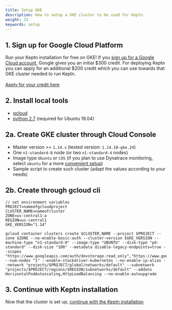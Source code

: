 ```yaml
---
title: Setup GKE
description: How to setup a GKE cluster to be used for Keptn.
weight: 23
keywords: setup
---
```


## 1. Sign up for Google Cloud Platform
Run your Keptn installation for free on GKE!
If you [sign up for a Google Cloud account](https://console.cloud.google.com/getting-started), Google gives you an initial $300 credit. For deploying Keptn you can apply for an additional $200 credit which you can use towards that GKE cluster needed to run Keptn.<br><br>
<a class="button button-primary" href="http://bit.ly/keptnongke" target="_blank">Apply for your credit here</a>

## 2. Install local tools
  - [gcloud](https://cloud.google.com/sdk/gcloud/)
  - [python 2.7](https://www.python.org/downloads/release/python-2716/) (required for Ubuntu 19.04)

## 2a. Create GKE cluster through Cloud Console
  - Master version >= `1.14.x` (tested version: `1.14.10-gke.24`)
  - One `n1-standard-8` node (or two `n1-standard-4` nodes)
  - Image type `Ubuntu` or `COS` (if you plan to use Dynatrace monitoring, select `ubuntu` for a more [convenient setup](../../../0.6.0/reference/monitoring/dynatrace/#notes))
  - Sample script to create such cluster (adapt the values according to your needs)

## 2b. Create through gcloud cli
```console
// set environment variables
PROJECT=nameofgcloudproject
CLUSTER_NAME=nameofcluster
ZONE=us-central1-a
REGION=us-central1
GKE_VERSION="1.14"
```

```console
gcloud container clusters create $CLUSTER_NAME --project $PROJECT --zone $ZONE --no-enable-basic-auth --cluster-version $GKE_VERSION --machine-type "n1-standard-8" --image-type "UBUNTU" --disk-type "pd-standard" --disk-size "100" --metadata disable-legacy-endpoints=true --scopes "https://www.googleapis.com/auth/devstorage.read_only","https://www.googleapis.com/auth/logging.write","https://www.googleapis.com/auth/monitoring","https://www.googleapis.com/auth/servicecontrol","https://www.googleapis.com/auth/service.management.readonly","https://www.googleapis.com/auth/trace.append" --num-nodes "1" --enable-stackdriver-kubernetes --no-enable-ip-alias --network "projects/$PROJECT/global/networks/default" --subnetwork "projects/$PROJECT/regions/$REGION/subnetworks/default" --addons HorizontalPodAutoscaling,HttpLoadBalancing --no-enable-autoupgrade
```

## 3. Continue with Keptn installation

Now that the cluster is set up, [continue with the Keptn installation](../../#2-install-keptn)
